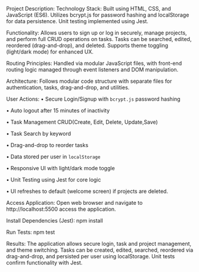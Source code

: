 Project Description:
Technology Stack:
Built using HTML, CSS, and JavaScript (ES6). Utilizes bcrypt.js for password hashing and localStorage for data persistence. Unit testing implemented using Jest.

Functionality:
Allows users to sign up or log in securely, manage projects, and perform full CRUD operations on tasks. Tasks can be searched, edited, reordered (drag-and-drop), and deleted. Supports theme toggling (light/dark mode) for enhanced UX.

Routing Principles:
Handled via modular JavaScript files, with front-end routing logic managed through event listeners and DOM manipulation.

Architecture:
Follows modular code structure with separate files for authentication, tasks, drag-and-drop, and utilities.

User Actions:
• Secure Login/Signup with `bcrypt.js` password hashing

• Auto logout after 15 minutes of inactivity

• Task Management CRUD(Create, Edit, Delete, Update,Save)

• Task Search by keyword

• Drag-and-drop to reorder tasks

• Data stored per user in `localStorage`

• Responsive UI with light/dark mode toggle

• Unit Testing using Jest for core logic

• UI refreshes to default (welcome screen) if projects are deleted.

Access Application: Open web browser and navigate to http://localhost:5500 access the application.

Install Dependencies (Jest): npm install

Run Tests: npm test

Results:
The application allows secure login, task and project management, and theme switching. Tasks can be created, edited, searched, reordered via drag-and-drop, and persisted per user using localStorage. Unit tests confirm functionality with Jest.
